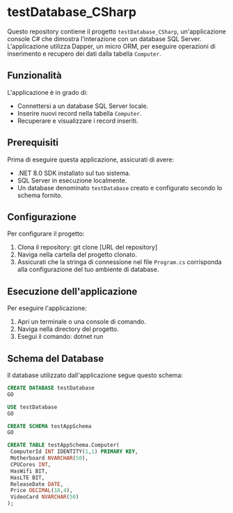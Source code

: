 # testDatabase_CSharp

Questo repository contiene il progetto `testDatabase_CSharp`, un'applicazione console C# che dimostra l'interazione con un database SQL Server. L'applicazione utilizza Dapper, un micro ORM, per eseguire operazioni di inserimento e recupero dei dati dalla tabella `Computer`.

## Funzionalità

L'applicazione è in grado di:

- Connettersi a un database SQL Server locale.
- Inserire nuovi record nella tabella `Computer`.
- Recuperare e visualizzare i record inseriti.

## Prerequisiti

Prima di eseguire questa applicazione, assicurati di avere:

- .NET 8.0 SDK installato sul tuo sistema.
- SQL Server in esecuzione localmente.
- Un database denominato `testDatabase` creato e configurato secondo lo schema fornito.

## Configurazione

Per configurare il progetto:

1. Clona il repository: git clone [URL del repository]
2. Naviga nella cartella del progetto clonato.
3. Assicurati che la stringa di connessione nel file `Program.cs` corrisponda alla configurazione del tuo ambiente di database.

## Esecuzione dell'applicazione

Per eseguire l'applicazione:

1. Apri un terminale o una console di comando.
2. Naviga nella directory del progetto.
3. Esegui il comando: dotnet run


## Schema del Database

Il database utilizzato dall'applicazione segue questo schema:

```sql
CREATE DATABASE testDatabase
GO

USE testDatabase
GO

CREATE SCHEMA testAppSchema
GO

CREATE TABLE testAppSchema.Computer(
 ComputerId INT IDENTITY(1,1) PRIMARY KEY,
 Motherboard NVARCHAR(50),
 CPUCores INT,
 HasWifi BIT,
 HasLTE BIT,
 ReleaseDate DATE,
 Price DECIMAL(18,4),
 VideoCard NVARCHAR(50)
);

